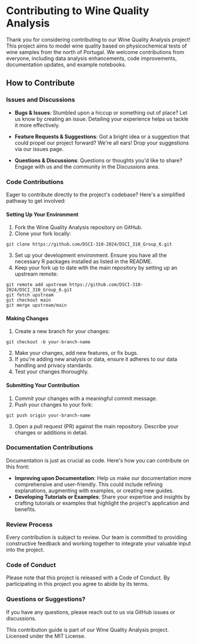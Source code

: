 # Contributing to Wine Quality Analysis

Thank you for considering contributing to our Wine Quality Analysis project! This project aims to model wine quality based on physicochemical tests of wine samples from the north of Portugal. We welcome contributions from everyone, including data analysis enhancements, code improvements, documentation updates, and example notebooks.

## How to Contribute

### Issues and Discussions

- **Bugs & Issues**: Stumbled upon a hiccup or something out of place? Let us know by creating an issue. Detailing your experience helps us tackle it more effectively.

- **Feature Requests & Suggestions**: Got a bright idea or a suggestion that could propel our project forward? We're all ears! Drop your suggestions via our issues page.

- **Questions & Discussions**: Questions or thoughts you'd like to share? Engage with us and the community in the Discussions area.

### Code Contributions

Eager to contribute directly to the project's codebase? Here's a simplified pathway to get involved:

#### Setting Up Your Environment

1. Fork the Wine Quality Analysis repository on GitHub.
2. Clone your fork locally:
```
git clone https://github.com/DSCI-310-2024/DSCI_310_Group_6.git
```
3. Set up your development environment. Ensure you have all the necessary R packages installed as listed in the README.
4. Keep your fork up to date with the main repository by setting up an upstream remote:
```
git remote add upstream https://github.com/DSCI-310-2024/DSCI_310_Group_6.git
git fetch upstream
git checkout main
git merge upstream/main
```

#### Making Changes

1. Create a new branch for your changes:
```
git checkout -b your-branch-name
```
2. Make your changes, add new features, or fix bugs.
3. If you're adding new analysis or data, ensure it adheres to our data handling and privacy standards.
4. Test your changes thoroughly.

#### Submitting Your Contribution

1. Commit your changes with a meaningful commit message.
2. Push your changes to your fork:
```
git push origin your-branch-name
```
3. Open a pull request (PR) against the main repository. Describe your changes or additions in detail.

### Documentation Contributions

Documentation is just as crucial as code. Here's how you can contribute on this front:

- **Improving upon Documentation**: Help us make our documentation more comprehensive and user-friendly. This could include refining explanations, augmenting with examples, or creating new guides.
- **Developing Tutorials or Examples**: Share your expertise and insights by crafting tutorials or examples that highlight the project's application and benefits.

### Review Process

Every contribution is subject to review. Our team is committed to providing constructive feedback and working together to integrate your valuable input into the project.

### Code of Conduct

Please note that this project is released with a Code of Conduct. By participating in this project you agree to abide by its terms.

### Questions or Suggestions?

If you have any questions, please reach out to us via GitHub issues or discussions.

This contribution guide is part of our Wine Quality Analysis project. Licensed under the MIT License.

